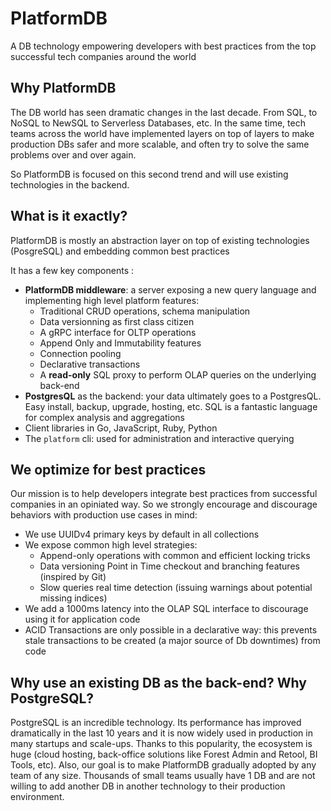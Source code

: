 # PlatformDB

A DB technology empowering developers with best practices from the top successful tech companies around the world

## Why PlatformDB

The DB world has seen dramatic changes in the last decade. From SQL, to NoSQL to NewSQL to Serverless Databases, etc. In the same time, tech teams across the world have implemented layers on top of layers to make production DBs safer and more scalable, and often try to solve the same problems over and over again.

So PlatformDB is focused on this second trend and will use existing technologies in the backend. 

## What is it exactly?  

PlatformDB is mostly an abstraction layer on top of existing technologies (PosgreSQL) and embedding common best practices

It has a few key components : 
- **PlatformDB middleware**: a server exposing a new query language and implementing high level platform features:
  - Traditional CRUD operations, schema manipulation
  - Data versionning as first class citizen 
  - A gRPC interface for OLTP operations 
  - Append Only and Immutability features
  - Connection pooling
  - Declarative transactions
  - A **read-only** SQL proxy to perform OLAP queries on the underlying back-end
- **PostgresQL** as the backend: your data ultimately goes to a PostgresQL. Easy install, backup, upgrade, hosting, etc. SQL is a fantastic  language for complex analysis and aggregations
- Client libraries in Go, JavaScript, Ruby, Python
- The `platform` cli: used for administration and interactive querying

## We optimize for best practices

Our mission is to help developers integrate best practices from successful companies in an opiniated way. So we strongly encourage and discourage behaviors with production use cases in mind: 
- We use UUIDv4 primary keys by default in all collections 
- We expose common high level strategies:
  - Append-only operations with common and efficient locking tricks
  - Data versioning Point in Time checkout and branching features (inspired by Git)
  - Slow queries real time detection (issuing warnings about potential missing indices)
- We add a 1000ms latency into the OLAP SQL interface to discourage using it for application code
- ACID Transactions are only possible in a declarative way: this prevents stale transactions to be created (a major source of Db downtimes) from code

## Why use an existing DB as the back-end? Why PostgreSQL?

PostgreSQL is an incredible technology. Its performance has improved dramatically in the last 10 years and it is now widely used in production in many startups and scale-ups. Thanks to this popularity, the ecosystem is huge (cloud hosting, back-office solutions like Forest Admin and Retool, BI Tools, etc). Also, our goal is to make PlatformDB gradually adopted by any team of any size. Thousands of small teams usually have 1 DB and are not willing to add another DB in another technology to their production environment. 


